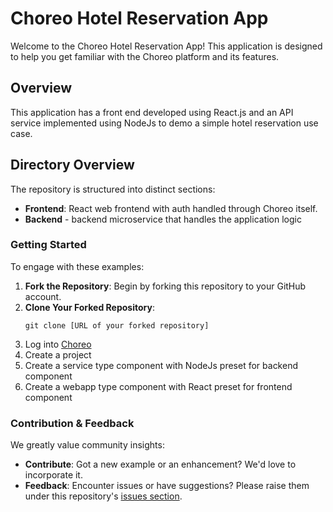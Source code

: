 # Choreo Hotel Reservation App

Welcome to the Choreo Hotel Reservation App! This application is designed to help you get familiar with the Choreo platform and its features.

## Overview

This application has a front end developed using React.js and an API service implemented using NodeJs to demo a simple hotel reservation use case.

## Directory Overview

The repository is structured into distinct sections:

- **Frontend**: React web frontend with auth handled through Choreo itself.
- **Backend** - backend microservice that handles the application logic

### Getting Started

To engage with these examples:

1. **Fork the Repository**: Begin by forking this repository to your GitHub account.
2. **Clone Your Forked Repository**:
   ```
   git clone [URL of your forked repository]
   ```
3. Log into [Choreo](https://console.choreo.dev/)
4. Create a project
5. Create a service type component with NodeJs preset for backend component
6. Create a webapp type component with React preset for frontend component

### Contribution & Feedback

We greatly value community insights:

- **Contribute**: Got a new example or an enhancement? We'd love to incorporate it.
- **Feedback**: Encounter issues or have suggestions? Please raise them under this repository's [issues section](https://github.com/wso2/choreo-examples/issues).
